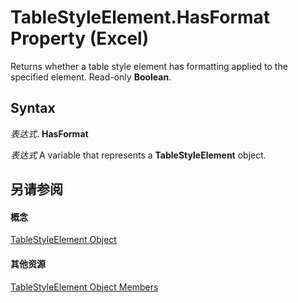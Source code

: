
# TableStyleElement.HasFormat Property (Excel)

Returns whether a table style element has formatting applied to the specified element. Read-only  **Boolean**.


## Syntax

 _表达式_. **HasFormat**

 _表达式_ A variable that represents a **TableStyleElement** object.


## 另请参阅


#### 概念


[TableStyleElement Object](a8fc24e5-45bf-3361-edfe-4762f944eef5.md)
#### 其他资源


[TableStyleElement Object Members](http://msdn.microsoft.com/library/d89ee8b0-31a6-ea36-170f-57eab90eb712%28Office.15%29.aspx)
